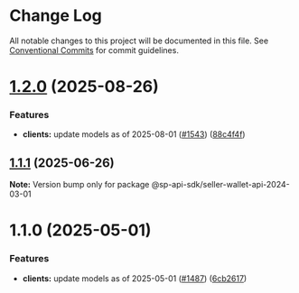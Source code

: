 # Change Log

All notable changes to this project will be documented in this file.
See [Conventional Commits](https://conventionalcommits.org) for commit guidelines.

# [1.2.0](https://github.com/bizon/selling-partner-api-sdk/compare/@sp-api-sdk/seller-wallet-api-2024-03-01@1.1.1...@sp-api-sdk/seller-wallet-api-2024-03-01@1.2.0) (2025-08-26)

### Features

* **clients:** update models as of 2025-08-01 ([#1543](https://github.com/bizon/selling-partner-api-sdk/issues/1543)) ([88c4f4f](https://github.com/bizon/selling-partner-api-sdk/commit/88c4f4f9a893b2aeb8c57048428d392a17f82277))

## [1.1.1](https://github.com/bizon/selling-partner-api-sdk/compare/@sp-api-sdk/seller-wallet-api-2024-03-01@1.1.0...@sp-api-sdk/seller-wallet-api-2024-03-01@1.1.1) (2025-06-26)

**Note:** Version bump only for package @sp-api-sdk/seller-wallet-api-2024-03-01

# 1.1.0 (2025-05-01)

### Features

* **clients:** update models as of 2025-05-01 ([#1487](https://github.com/bizon/selling-partner-api-sdk/issues/1487)) ([6cb2617](https://github.com/bizon/selling-partner-api-sdk/commit/6cb2617db019924a6300c1810e7a8e62546d0f59))
